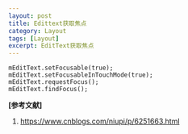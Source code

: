 ```yaml
---
layout: post
title: Edittext获取焦点
category: Layout
tags: [Layout]
excerpt: EditText获取焦点
---
```


	mEditText.setFocusable(true);
    mEditText.setFocusableInTouchMode(true);
    mEditText.requestFocus();
    mEditText.findFocus();	


**[参考文献]**

1. <https://www.cnblogs.com/niupi/p/6251663.html>






